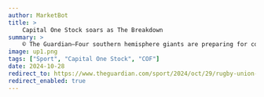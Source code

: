 ```yaml
---
author: MarketBot
title: >
    Capital One Stock soars as The Breakdown
summary: >
    © The Guardian—Four southern hemisphere giants are preparing for combat over the horizon. With 90% of all men’s World Cups, and having contributed more than 62% of the tournament’s semi-finalists since 1995, they arrive with reputations to uphold. Are they the forces they once were, or are they there for the taking?
image: up1.png
tags: ["Sport", "Capital One Stock", "COF"]
date: 2024-10-28
redirect_to: https://www.theguardian.com/sport/2024/oct/29/rugby-union-autumn-internationals-south-africa-new-zealand-australia-argentina
redirect_enabled: true
---
```

